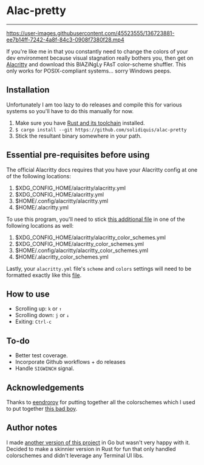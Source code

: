 # Alac-pretty
---

https://user-images.githubusercontent.com/45523555/136723881-ee7b14ff-7242-4a8f-84c3-0908f7380f28.mp4

If you're like me in that you constantly need to change the colors of your dev environment because visual stagnation really bothers you, then get on [Alacritty](https://github.com/alacritty/alacritty) and download this BlAZiNgLy FAsT color-scheme shuffler. This only works for POSIX-compliant systems... sorry Windows peeps.

## Installation
Unfortunately I am too lazy to do releases and compile this for various systems so you'll have to do this manually for now.
1. Make sure you have [Rust and its toolchain](https://www.rust-lang.org/tools/install) installed.
2. `$ cargo install --git https://github.com/solidiquis/alac-pretty`
3. Stick the resultant binary somewhere in your path.

## Essential pre-requisites before using
The official Alacritty docs requires that you have your Alacritty config at one of the following locations:
1. $XDG_CONFIG_HOME/alacritty/alacritty.yml
2. $XDG_CONFIG_HOME/alacritty.yml
3. $HOME/.config/alacritty/alacritty.yml
4. $HOME/.alacritty.yml

To use this program, you'll need to stick [this additional file](https://github.com/solidiquis/alac-pretty/blob/master/assets/sample_alacritty_color_schemes.yml) in one of the following locations as well:
1. $XDG_CONFIG_HOME/alacritty/alacritty_color_schemes.yml
2. $XDG_CONFIG_HOME/alacritty_color_schemes.yml
3. $HOME/.config/alacritty/alacritty_color_schemes.yml
4. $HOME/.alacritty_color_schemes.yml

Lastly, your `alacritty.yml` file's `scheme` and `colors` settings will need to be formatted exactly like this [file](https://github.com/solidiquis/alac-pretty/blob/master/assets/sample_alacritty.yml).

## How to use
- Scrolling up: `k` or `↑`
- Scrolling down: `j` or `↓`
- Exiting: `Ctrl-c`

## To-do
- Better test coverage.
- Incorporate Github workflows + do releases
- Handle `SIGWINCH` signal.

## Acknowledgements
Thanks to [eendroroy](https://github.com/eendroroy) for putting together all the colorschemes which I used to put together [this bad boy](https://github.com/solidiquis/alac-pretty/blob/master/assets/sample_alacritty_color_schemes.yml).

## Author notes
I made [another version of this project](https://github.com/solidiquis/alacpretty) in Go but wasn't very happy with it. Decided to make a skinnier version in Rust for fun that only handled colorschemes and didn't leverage any Terminal UI libs.
